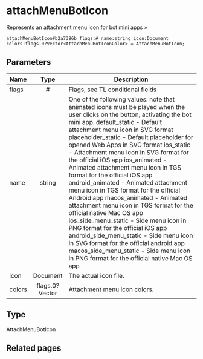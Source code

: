 # attachMenuBotIcon
Represents an attachment menu icon for bot mini apps »

```
attachMenuBotIcon#b2a7386b flags:# name:string icon:Document colors:flags.0?Vector<AttachMenuBotIconColor> = AttachMenuBotIcon;
```

## Parameters
| Name | Type | Description |
| ---- | :----: | ----------- |
| flags | # | Flags, see TL conditional fields |
| name | string | One of the following values: note that animated icons must be played when the user clicks on the button, activating the bot mini app. default_static - Default attachment menu icon in SVG format placeholder_static - Default placeholder for opened Web Apps in SVG format ios_static - Attachment menu icon in SVG format for the official iOS app ios_animated - Animated attachment menu icon in TGS format for the official iOS app android_animated - Animated attachment menu icon in TGS format for the official Android app macos_animated - Animated attachment menu icon in TGS format for the official native Mac OS app ios_side_menu_static - Side menu icon in PNG format for the official iOS app android_side_menu_static - Side menu icon in SVG format for the official android app macos_side_menu_static - Side menu icon in PNG format for the official native Mac OS app |
| icon | Document | The actual icon file. |
| colors | flags.0?Vector<AttachMenuBotIconColor> | Attachment menu icon colors. |


## Type
AttachMenuBotIcon

## Related pages

